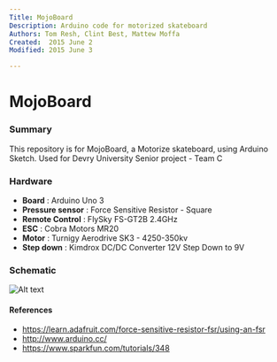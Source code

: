 ```yaml
---
Title: MojoBoard
Description: Arduino code for motorized skateboard
Authors: Tom Resh, Clint Best, Mattew Moffa
Created:  2015 June 2
Modified: 2015 June 3

---
```


# MojoBoard



### Summary
This repository is for MojoBoard, a Motorize skateboard, using Arduino Sketch.
Used for Devry University Senior project - Team C

### Hardware
* **Board** : Arduino Uno 3
* **Pressure sensor** : Force Sensitive Resistor - Square
* **Remote Control** : FlySky FS-GT2B 2.4GHz
* **ESC** : Cobra Motors MR20
* **Motor** : Turnigy Aerodrive SK3 - 4250-350kv
* **Step down** : Kimdrox DC/DC Converter 12V Step Down to 9V

### Schematic 

![Alt text](http://i.imgur.com/XCvCXxw.png)

#### References

* https://learn.adafruit.com/force-sensitive-resistor-fsr/using-an-fsr
* http://www.arduino.cc/
* https://www.sparkfun.com/tutorials/348


